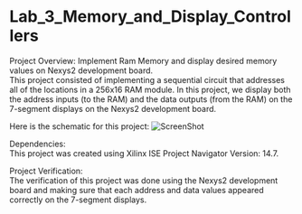 # Lab_3_Memory_and_Display_Controllers  
Project Overview:
Implement Ram Memory and display desired memory values on Nexys2 development board.  
This project consisted of implementing a sequential circuit that addresses all of the locations in a 256x16 RAM module. In this project, we display both the address inputs (to the RAM) and the data outputs (from the RAM) on the 7-segment displays on the Nexys2 development board.
  
Here is the schematic for this project:
![ScreenShot](https://cloud.githubusercontent.com/assets/14812721/24824442/0aa83f4e-1bc0-11e7-917a-aee6afea7bcd.jpg)

Dependencies:  
This project was created using Xilinx ISE Project Navigator Version: 14.7.

Project Verification:   
The verification of this project was done using the Nexys2 development board and making sure that each address and data values appeared correctly on the 7-segment displays.

